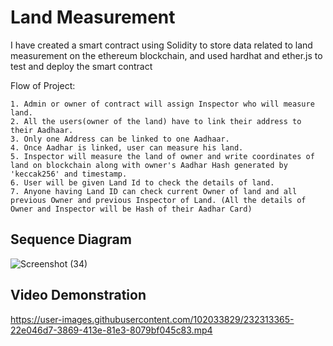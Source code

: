 
# Land Measurement 

I have created a smart contract using Solidity to store data related to land measurement on the ethereum blockchain, and used hardhat 
and ether.js to test and deploy the smart contract

Flow of Project:

```shell
1. Admin or owner of contract will assign Inspector who will measure land.
2. All the users(owner of the land) have to link their address to their Aadhaar.
3. Only one Address can be linked to one Aadhaar.
4. Once Aadhar is linked, user can measure his land.
5. Inspector will measure the land of owner and write coordinates of land on blockchain along with owner's Aadhar Hash generated by 'keccak256' and timestamp.
6. User will be given Land Id to check the details of land.
7. Anyone having Land ID can check current Owner of land and all previous Owner and previous Inspector of Land. (All the details of Owner and Inspector will be Hash of their Aadhar Card)
```


## Sequence Diagram

![Screenshot (34)](https://user-images.githubusercontent.com/102033829/228843924-90225a83-edf3-4df7-8843-43a53f206e69.png)

## Video Demonstration

https://user-images.githubusercontent.com/102033829/232313365-22e046d7-3869-413e-81e3-8079bf045c83.mp4





